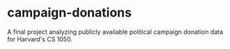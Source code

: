 # campaign-donations
A final project analyzing publicly available political campaign donation data for Harvard's CS 1050.
